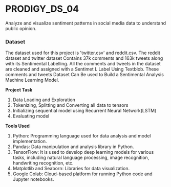 # PRODIGY_DS_04
Analyze and visualize sentiment patterns in social media data to understand public opinion.

### Dataset
The dataset used for this project is 'twitter.csv' and reddit.csv. The reddit dataset and twitter dataset Contains 37k comments and 163k tweets along with its Sentimental Labelling. All the comments and tweets in the dataset are cleaned and assigned with a Sentimet L Label Using Textblob. These comments and tweets Dataset Can Be used to Build a Sentimental Analysis Machine Learning Model.

**Project Task**
   1. Data Loading and Exploration
   2. Tokenizing, Splitting and Converting all data to tensors
   3. Initializing sequential model using Recurrent Neural Network(LSTM)
   4. Evaluating model

**Tools Used**
   1. Python: Programming language used for data analysis and model implementation.
   2. Pandas: Data manipulation and analysis library in Python.
   3. TensorFlow: It is used to develop deep learning models for various tasks, including natural language processing, image recognition, handwriting recognition, etc.
   4. Matplotlib and Seaborn: Libraries for data visualization.
   5. Google Colab: Cloud-based platform for running Python code and Jupyter notebooks.

